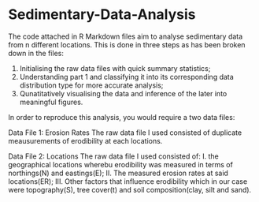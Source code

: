 # Sedimentary-Data-Analysis
The code attached in R Markdown files aim to analyse sedimentary data from n different locations. This is done in three steps as has been broken down in the files:

1. Initialising the raw data files with quick summary statistics;
2. Understanding part 1 and classifying it into its corresponding data distribution type for more accurate analysis;
3. Qunatitatively visualising the data and inference of the later into meaningful figures.

In order to reproduce this analysis, you would require a two data files:

Data File 1: Erosion Rates 
The raw data file I used consisted of duplicate meausurements of erodibility at each locations.


Data File 2: Locations 
The raw data file I used consisted of: 
I. the geographical locations wherebu erodibility was measured in terms of northings(N) and eastings(E);
II. The measured erosion rates at said locations(ER);
III. Other factors that influence erodibility which in our case were topography(S), tree cover(t) and soil composition(clay, silt and sand).
